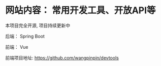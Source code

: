 # 网站内容： 常用开发工具、开放API等

本项目完全开源, 项目持续更新中

后端： Spring Boot

前端： Vue


前端项目地址: https://github.com/wangpinpin/devtools
